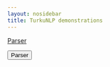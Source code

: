 ```yaml
---
layout: nosidebar
title: TurkuNLP demonstrations
---
```


<a class="mybutton" href="http://epsilon-it.utu.fi/parser_demo/">Parser</a>

<button>Parser</button>
